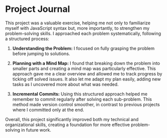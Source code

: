 # Project Journal

This project was a valuable exercise, helping me not only to familiarize myself with JavaScript syntax but, more importantly, to strengthen my problem-solving skills. I approached each problem systematically, following a structured process:

1. **Understanding the Problem:** I focused on fully grasping the problem before jumping to solutions.

2. **Planning with a Mind Map:** I found that breaking down the problem into smaller parts and creating a mind map was particularly effective. This approach gave me a clear overview and allowed me to track progress by ticking off solved issues. It also let me adapt my plan easily, adding new tasks as I uncovered more about what was needed.

3. **Incremental Commits:** Using this structured approach helped me remember to commit regularly after solving each sub-problem. This method made version control smoother, in contrast to previous projects where I committed only at the end.

Overall, this project significantly improved both my technical and organizational skills, creating a foundation for more effective problem-solving in future work. 
